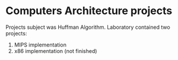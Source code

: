 # Computers Architecture projects

Projects subject was Huffman Algorithm. Laboratory contained two projects:
1. MIPS implementation
2. x86 implementation (not finished)
